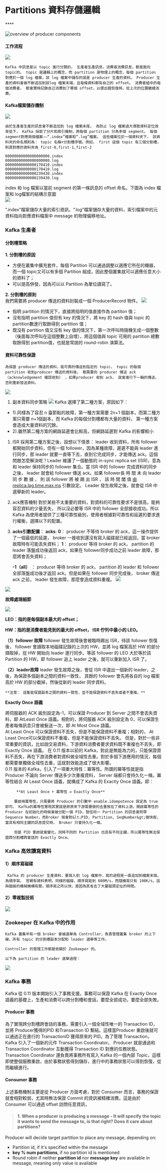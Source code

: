 # Partitions 資料存儲邏輯

\*\*\*\*

![overview of producer components](https://i.stack.imgur.com/qhGRl.png)

#### 工作流程

![](https://oscimg.oschina.net/oscnet/up-2f48d6a220cc54ef64a10f4b7a664aee3c8.png)

    Kafka 中訊息是以 topic 進行分類的， 生產者生產訊息，消費者消費訊息，都是面向 topic的。 topic 是邏輯上的概念，而 partition 是物理上的概念，每個 partition 對應於一個 log 檔案，該 log 檔案中儲存的就是 producer 生產的資料。 Producer 生產的資料會被不斷追加到該log 檔案末端，且每條資料都有自己的 offset。 消費者組中的每個消費者， 都會實時記錄自己消費到了哪個 offset，以便出錯恢復時，從上次的位置繼續消費。

#### Kafka檔案儲存機制

![](https://oscimg.oschina.net/oscnet/up-ca42fae206ea735aa4fb81f1bdb686c3d34.png)

    由於生產者生產的訊息會不斷追加到 log 檔案末尾， 為防止 log 檔案過大導致資料定位效率低下， Kafka 採取了分片和索引機制，將每個 partition 分為多個 segment。 每個 segment對應兩個檔案——“.index”檔案和“.log”檔案。 這些檔案位於一個資料夾下， 該資料夾的命名規則為： topic 名稱+分割槽序號。例如， first 這個 topic 有三個分割槽，則其對應的資料夾為 first-0,first-1,first-2

```text
00000000000000000000.index
00000000000000000000.log
00000000000000170410.index
00000000000000170410.log
00000000000000239430.index
00000000000000239430.log

```

index 和 log 檔案以當前 segment 的第一條訊息的 offset 命名。下圖為 index 檔案和 log檔案的結構示意圖  
 ![](https://oscimg.oschina.net/oscnet/up-51fa3e2f9b4f73892b7faa189ae3b0c08fc.png)

 “.index”檔案儲存大量的索引資訊，“.log”檔案儲存大量的資料，索引檔案中的元資料指向對應資料檔案中 message 的物理偏移地址。

### Kafka 生產者

#### 分割槽策略

**1.    分割槽的原因**

* 方便在叢集中擴充套件，每個 Partition 可以通過調整以適應它所在的機器，而一個 topic又可以有多個 Partition 組成，因此整個叢集就可以適應任意大小的資料了；
* 可以提高併發，因為可以以 Partition 為單位讀寫了。

**2.     分割槽的原則**  
 我們需要將 producer 傳送的資料封裝成一個 ProducerRecord 物件。 ![](https://oscimg.oschina.net/oscnet/up-6ea0b8babd3a202d7e9ec8719ce2e53fed7.png)

* 指明 partition 的情況下，直接將指明的值直接作為 partiton 值；
* 沒有指明 partition 值但有 key 的情況下，將 key 的 hash 值與 topic 的 partition數進行取餘得到 partition 值；
* 既沒有 partition 值又沒有 key 值的情況下，第一次呼叫時隨機生成一個整數（後面每次呼叫在這個整數上自增），將這個值與 topic 可用的 partition 總數取餘得到 partition值，也就是常說的 round-robin 演算法。

#### 資料可靠性保證

    為保證 producer 傳送的資料，能可靠的傳送到指定的 topic， topic 的每個 partition 收到producer 傳送的資料後， 都需要向 producer 傳送 ack（acknowledgement 確認收到） ，如果producer 收到 ack， 就會進行下一輪的傳送，否則重新發送資料。   

![](https://oscimg.oschina.net/oscnet/up-7bfb46c1d9883f054ec8056d0f010d12328.png)

1. 副本資料同步策略  ![](https://oscimg.oschina.net/oscnet/up-3e78a555af36fb4c0107416c17273124fe5.png)  Kafka 選擇了第二種方案，原因如下：

* 1\).同樣為了容忍 n 臺節點的故障，第一種方案需要 2n+1 個副本，而第二種方案只需要 n+1個副本，而 Kafka 的每個分割槽都有大量的資料， 第一種方案會造成大量資料的冗餘。
* 2\).雖然第二種方案的網路延遲會比較高，但網路延遲對 Kafka 的影響較小

1. ISR  採用第二種方案之後，設想以下情景： leader 收到資料，所有 follower 都開始同步資料，但有一個 follower，因為某種故障，遲遲不能與 leader 進行同步，那 leader 就要一直等下去，直到它完成同步，才能傳送 ack。這個問題怎麼解決呢？Leader 維護了一個動態的 in-sync replica set \(ISR\)，意為和 leader 保持同步的 follower 集合。當 ISR 中的 follower 完成資料的同步之後， leader 就會給 follower 傳送 ack。如果 follower長 時 間 未 向 leader 同 步 數 據 ， 則 該 follower 將 被 踢 出 ISR ， 該 時 間 閾 值 [由replica.lag.time.max.ms](https://www.gushiciku.cn/jump/aHR0cHM6Ly93d3cub3NjaGluYS5uZXQvYWN0aW9uL0dvVG9MaW5rP3VybD1odHRwJTNBJTJGJTJGeG4tLXJlcGxpY2EtZWQ5cS5sYWcudGltZS5tYXgubXM=) 引數設定。 Leader 發生故障之後，就會從 ISR 中選舉新的 leader。
2. ack應答機制 對於某些不太重要的資料，對資料的可靠性要求不是很高，能夠容忍資料的少量丟失，  所以沒必要等 ISR 中的 follower 全部接收成功。所以 Kafka 為使用者提供了三種可靠性級別，使用者根據對可靠性和延遲的要求進行權衡，選擇以下的配置。   
3. **acks引數配置**： **acks**:  **0**： producer 不等待 broker 的 ack，這一操作提供了一個最低的延遲， broker 一接收到還沒有寫入磁碟就已經返回，當 broker 故障時有可能丟失資料； **1**： producer 等待 broker 的 ack， partition 的 leader 落盤成功後返回 ack，如果在 follower同步成功之前 leader 故障，那麼將會丟失資料；

    **-1（all）** ： producer 等待 broker 的 ack， partition 的 leader 和 follower 全部落盤成功後才返回 ack。但是如果在 follower 同步完成後， broker 傳送 ack 之前， leader 發生故障，那麼會造成資料重複。 ![](https://oscimg.oschina.net/oscnet/up-d2a9231074f9ade528fa4caf6d060888091.png)

![](https://oscimg.oschina.net/oscnet/up-3efdbb2e9f41d4efd793562947f329fbc26.png)

**故障處理細節**

![](https://oscimg.oschina.net/oscnet/up-da8b287e5492ef5d3b370a1f2a0f44bb79d.png)

**LEO：指的是每個副本最大的 offset；**

**HW：指的是消費者能見到的最大的 offset， ISR 佇列中最小的 LEO。**

**（1）follower 故障** follower 發生故障後會被臨時踢出 ISR，待該 follower 恢復後， follower 會讀取本地磁碟記錄的上次的 HW，並將 log 檔案高於 HW 的部分擷取掉，從 HW 開始向 leader 進行同步。等該 follower 的 LEO 大於等於該 Partition 的 HW，即 follower 追上 leader 之後，就可以重新加入 ISR 了。

**（2）leader故障** leader 發生故障之後，會從 ISR 中選出一個新的 leader，之後，為保證多個副本之間的資料一致性， 其餘的 follower 會先將各自的 log 檔案高於 HW 的部分截掉，然後從新的 leader 同步資料。

    **注意： 這隻能保證副本之間的資料一致性，並不能保證資料不丟失或者不重複。**

**Exactly Once 語義**

將伺服器的 ACK 級別設定為-1，可以保證 Producer 到 Server 之間不會丟失資料，即 AtLeast Once 語義。相對的，將伺服器 ACK 級別設定為 0，可以保證生產者每條訊息只會被髮送一次，即 At Most Once 語義。  
         At Least Once 可以保證資料不丟失，但是不能保證資料不重複；相對的， At Least Once可以保證資料不重複，但是不能保證資料不丟失。 但是，對於一些非常重要的資訊，比如說交易資料，下游資料消費者要求資料既不重複也不丟失，即 Exactly Once 語義。 在 0.11 版本以前的 Kafka，對此是無能為力的，只能保證資料不丟失，再在下游消費者對資料做全域性去重。對於多個下游應用的情況，每個都需要單獨做全域性去重，這就對效能造成了很大影響。  
         0.11 版本的 Kafka，引入了一項重大特性：冪等性。所謂的冪等性就是指 Producer 不論向 Server 傳送多少次重複資料， Server 端都只會持久化一條。冪等性結合 At Least Once 語義，就構成了 Kafka 的 Exactly Once 語義。即：

  
         **At Least Once + 冪等性 = Exactly Once**

        要啟用冪等性，只需要將 Producer 的引數中 enable.idompotence 設定為 true 即可。 Kafka的冪等性實現其實就是將原來下游需要做的去重放在了資料上游。開啟冪等性的 Producer 在初始化的時候會被分配一個 PID，發往同一 Partition 的訊息會附帶 Sequence Number。而Broker 端會對&lt;PID, Partition, SeqNumber&gt;做快取，當具有相同主鍵的訊息提交時， Broker 只會持久化一條。

        但是 PID 重啟就會變化，同時不同的 Partition 也具有不同主鍵，所以冪等性無法保證跨分割槽跨會話的 Exactly Once。

### Kafka 高效讀寫資料

#### 1）順序寫磁碟

     Kafka 的 producer 生產資料，要寫入到 log 檔案中，寫的過程是一直追加到檔案末端，為順序寫。 官網有資料表明，同樣的磁碟，順序寫能到 600M/s，而隨機寫只有 100K/s。這與磁碟的機械機構有關，順序寫之所以快，是因為其省去了大量磁頭定址的時間。

#### 2）零複製技術

![](https://oscimg.oschina.net/oscnet/up-83149a7ddd4d8bf0055f05294ffafe689c3.png)

### Zookeeper 在 Kafka 中的作用

    Kafka 叢集中有一個 broker 會被選舉為 Controller，負責管理叢集 broker 的上下線，所有 topic 的分割槽副本分配和 leader 選舉等工作。

    Controller 的管理工作都是依賴於 Zookeeper 的。

    以下為 partition 的 leader 選舉過程：

![](https://oscimg.oschina.net/oscnet/up-781be2df2490fe8b258c00309cd9407a166.png)

###   Kafka 事務

Kafka 從 0.11 版本開始引入了事務支援。事務可以保證 Kafka 在 Exactly Once 語義的基礎上，生產和消費可以跨分割槽和會話，要麼全部成功，要麼全部失敗。

#### Producer 事務

  
 為了實現跨分割槽跨會話的事務，需要引入一個全域性唯一的 Transaction ID，並將 Producer獲得的PID 和Transaction ID 繫結。這樣當Producer 重啟後就可以通過正在進行的 TransactionID 獲得原來的 PID。為了管理 Transaction， Kafka 引入了一個新的元件 Transaction Coordinator。 Producer 就是通過和 Transaction Coordinator 互動獲得 Transaction ID 對應的任務狀態。 Transaction Coordinator 還負責將事務所有寫入 Kafka 的一個內部 Topic，這樣即使整個服務重啟，由於事務狀態得到儲存，進行中的事務狀態可以得到恢復，從而繼續進行。

#### Consumer 事務   

上述事務機制主要是從 Producer 方面考慮，對於 Consumer 而言，事務的保證就會相對較弱，尤其時無法保證 Commit 的資訊被精確消費。這是由於 Consumer 可以通過 offset 訪問任意資訊，

> #### 1. When a producer is producing a message - It will specify the topic it wants to send the message to, is that right? Does it care about partitions?

Producer will decide target partition to place any message, depending on:

* Partition id, if it's specified within the message
* **key % num partitions**, if no partition id is mentioned
* Round robin if neither **partition id** nor **message key** are available in message, meaning only value is available

